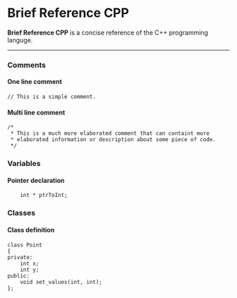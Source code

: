 # Brief Reference CPP

**Brief Reference CPP** is a concise reference of the C++ programming languge. 

---

### Comments

#### One line comment
``
// This is a simple comment.
``

#### Multi line comment
```
/*
 * This is a much more elaborated comment that can containt more
 * elaborated information or description about some piece of code.
 */
```

### Variables

#### Pointer declaration
```
    int * ptrToInt;
```

### Classes

#### Class definition
```
class Point
{
private:
    int x;
    int y;
public:
    void set_values(int, int);
};
```

